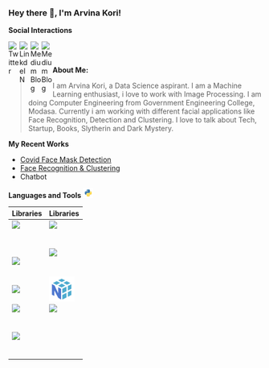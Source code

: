 ### Hey there 👋, I'm Arvina Kori!

**Social Interactions**

<a href="https://twitter.com/oyyarko">
  <img align="left" alt="Twitter" width="22px" src="https://cdn.jsdelivr.net/npm/simple-icons@v3/icons/twitter.svg" />
</a>
<a href="https://www.linkedin.com/in/arvinakori/">
  <img align="left" alt="LinkdeIN" width="22px" src="https://cdn.jsdelivr.net/npm/simple-icons@v3/icons/linkedin.svg" />
</a>
<a href="https://medium.com/@arvinakori">
  <img align="left" alt="Medium Blog " width="22px" src="https://cdn.jsdelivr.net/npm/simple-icons@3.0.1/icons/medium.svg" />
</a>
<a href="https://about.me/arvinakori">
  <img align="left" alt="Medium Blog " width="22px" src="https://cdn.jsdelivr.net/npm/simple-icons@3.0.1/icons/about-dot-me.svg" />
</a>

<br />
<br />

**About Me:**
> I am Arvina Kori, a Data Science aspirant. I am a Machine Learning enthusiast, i love to work with Image Processing. I am doing Computer Engineering from Government Engineering College, Modasa. Currently i am working with different facial applications like Face Recognition, Detection and Clustering.
> I love to talk about Tech, Startup, Books, Slytherin and Dark Mystery.

**My Recent Works**
- [Covid Face Mask Detection](https://github.com/oyyarko/Covid-face-mask-detection)
- [Face Recognition & Clustering](https://github.com/oyyarko/Face-Recognition)
- Chatbot

**Languages and Tools**
<code><img height="20" src="https://raw.githubusercontent.com/github/explore/80688e429a7d4ef2fca1e82350fe8e3517d3494d/topics/python/python.png"></code>


Libraries | Libraries
------------ | -------------
<img align="left" height="50" src="https://github.com/valohai/ml-logos/blob/master/pandas.svg" /> | <img align="left" height="50" src="https://github.com/valohai/ml-logos/blob/master/tensorflow-layout.svg" />
<img align="left" src="https://github.com/valohai/ml-logos/blob/master/keras-text.svg" /> | <img align="left" height="50" src="https://github.com/valohai/ml-logos/blob/master/pytorch.svg" />
<img align="left" src="https://github.com/valohai/ml-logos/blob/master/matplotlib.svg" /> | <img align="left" height="50" src="https://github.com/valohai/ml-logos/blob/master/numpy.svg" />
<img align="left" height="50" src="https://github.com/valohai/ml-logos/blob/master/scikit-learn.svg" /> | <img align="left" height="50" src="https://github.com/valohai/ml-logos/blob/master/spark.svg" />
<img align="left" height="50" src="https://github.com/valohai/ml-logos/blob/master/imagenet.svg" /> | 

